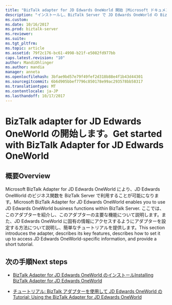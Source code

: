 ```yaml
---
title: "BizTalk adapter for JD Edwards OneWorld 開始 |Microsoft ドキュメント"
description: "インストールし、BizTalk Server で JD Edwards OneWorld の BizTalk アダプターのチュートリアルを行う手順"
ms.custom: 
ms.date: 10/16/2017
ms.prod: biztalk-server
ms.reviewer: 
ms.suite: 
ms.tgt_pltfrm: 
ms.topic: article
ms.assetid: 79f2c176-bc61-4998-b21f-e5082fd977bb
caps.latest.revision: "10"
author: MandiOhlinger
ms.author: mandia
manager: anneta
ms.openlocfilehash: 3bfae9bd57e79f49fef2d318b88e4f1b43d44301
ms.sourcegitcommit: 6b6d905bbef7796c850178e99ac293578bb58317
ms.translationtype: MT
ms.contentlocale: ja-JP
ms.lasthandoff: 10/17/2017
---
```

# <a name="get-started-with-biztalk-adapter-for-jd-edwards-oneworld"></a><span data-ttu-id="cd77f-103">BizTalk adapter for JD Edwards OneWorld の開始します。</span><span class="sxs-lookup"><span data-stu-id="cd77f-103">Get started with BizTalk Adapter for JD Edwards OneWorld</span></span>

## <a name="overview"></a><span data-ttu-id="cd77f-104">概要</span><span class="sxs-lookup"><span data-stu-id="cd77f-104">Overview</span></span>
<span data-ttu-id="cd77f-105">Microsoft BizTalk Adapter for JD Edwards OneWorld により、JD Edwards OneWorld のビジネス関数を BizTalk Server で利用することが可能になります。</span><span class="sxs-lookup"><span data-stu-id="cd77f-105">Microsoft BizTalk Adapter for JD Edwards OneWorld enables you to use JD Edwards OneWorld business functions within BizTalk Server.</span></span> <span data-ttu-id="cd77f-106">ここでは、このアダプターを紹介し、このアダプターの主要な機能について説明します。また、JD Edwards OneWorld に固有の情報にアクセスするようにアダプターを設定する方法について説明し、簡単なチュートリアルを提供します。</span><span class="sxs-lookup"><span data-stu-id="cd77f-106">This section introduces the adapter, describes its key features, describes how to set it up to access JD Edwards OneWorld-specific information, and provide a short tutorial.</span></span>  
  
## <a name="next-steps"></a><span data-ttu-id="cd77f-107">次の手順</span><span class="sxs-lookup"><span data-stu-id="cd77f-107">Next steps</span></span>
  
-   [<span data-ttu-id="cd77f-108">BizTalk Adapter for JD Edwards OneWorld のインストール</span><span class="sxs-lookup"><span data-stu-id="cd77f-108">Installing BizTalk Adapter for JD Edwards OneWorld</span></span>](../core/installing-biztalk-adapter-for-jd-edwards-oneworld.md)  
  
-   [<span data-ttu-id="cd77f-109">チュートリアル: BizTalk アダプターを使用して JD Edwards OneWorld の</span><span class="sxs-lookup"><span data-stu-id="cd77f-109">Tutorial: Using the BizTalk Adapter for JD Edwards OneWorld</span></span>](../core/tutorial-using-the-biztalk-adapter-for-jd-edwards-oneworld.md)